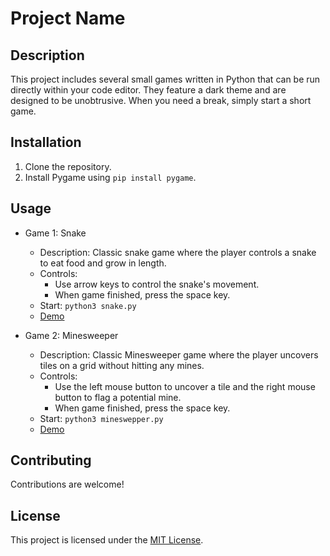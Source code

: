# Project Name

## Description

This project includes several small games written in Python that can be run directly within your code editor. They feature a dark theme and are designed to be unobtrusive. When you need a break, simply start a short game.

## Installation

1. Clone the repository.
2. Install Pygame using `pip install pygame`.

## Usage

- Game 1: Snake
    - Description: Classic snake game where the player controls a snake to eat food and grow in length.
    - Controls: 
        - Use arrow keys to control the snake's movement.
        - When game finished, press the space key.
    - Start: `python3 snake.py`
    - [Demo](demo/snake.gif)
    
- Game 2: Minesweeper
    - Description: Classic Minesweeper game where the player uncovers tiles on a grid without hitting any mines.
    - Controls: 
        - Use the left mouse button to uncover a tile and the right mouse button to flag a potential mine.
        - When game finished, press the space key.
    - Start: `python3 mineswepper.py`
    - [Demo](demo/mineswepper.gif)


## Contributing

Contributions are welcome!

## License

This project is licensed under the [MIT License](LICENSE).
